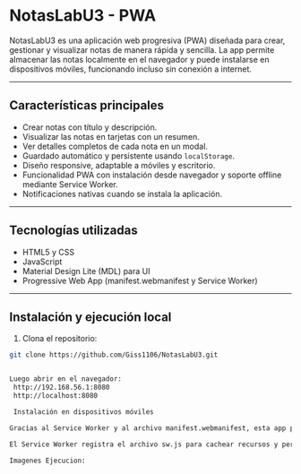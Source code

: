 # NotasLabU3 - PWA

NotasLabU3 es una aplicación web progresiva (PWA) diseñada para crear, gestionar y visualizar notas de manera rápida y sencilla. La app permite almacenar las notas localmente en el navegador y puede instalarse en dispositivos móviles, funcionando incluso sin conexión a internet.

---

## Características principales

- Crear notas con título y descripción.
- Visualizar las notas en tarjetas con un resumen.
- Ver detalles completos de cada nota en un modal.
- Guardado automático y persistente usando `localStorage`.
- Diseño responsive, adaptable a móviles y escritorio.
- Funcionalidad PWA con instalación desde navegador y soporte offline mediante Service Worker.
- Notificaciones nativas cuando se instala la aplicación.

---

## Tecnologías utilizadas

- HTML5 y CSS
- JavaScript 
- Material Design Lite (MDL) para UI
- Progressive Web App (manifest.webmanifest y Service Worker)

---

## Instalación y ejecución local

1. Clona el repositorio:

```bash
git clone https://github.com/Giss1106/NotasLabU3.git


Luego abrir en el navegador:
 http://192.168.56.1:8080
 http://localhost:8080

 Instalación en dispositivos móviles

Gracias al Service Worker y al archivo manifest.webmanifest, esta app puede instalarse como una aplicación nativa desde navegadores compatibles (Chrome, Edge, Firefox). Aparecerá un banner de instalación en la app para facilitarlo.

El Service Worker registra el archivo sw.js para cachear recursos y permitir el uso offline.

Imagenes Ejecucion: 
